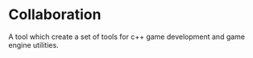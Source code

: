 # Collaboration
A tool which create a set of tools for c++ game development and game engine utilities.
